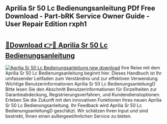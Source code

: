 ## Aprilia Sr 50 Lc Bedienungsanleitung PDf Free Download - Part-bRK Service Owner Guide - User Repair Edition rxph1

# <h2><a href="http://df19gj.blite.top/?on=Aprilia+Sr+50+Lc+Bedienungsanleitung">🔗Download 👉🔴 Aprilia Sr 50 Lc Bedienungsanleitung</a></h2>

[![Aprilia Sr 50 Lc Bedienungsanleitung new download](https://i.imgur.com/lujVjoI.png)](http://df19gj.blite.top/?on=Aprilia+Sr+50+Lc+Bedienungsanleitung)
Ihre Reise mit dem Aprilia Sr 50 Lc Bedienungsanleitung beginnt hier. Dieses Handbuch ist Ihr umfassender Leitfaden zum Verständnis und zur effektiven Verwendung. Wichtige Benutzerinformationen Aprilia Sr 50 Lc BedienungsanleitungD Bitte lesen Sie den Abschnitt Benutzerinformationen für Einzelheiten zur Garantieabdeckung, Registrierungsverfahren, und Kundendienstoptionen. Erleben Sie die Zukunft mit den innovativen Funktionen Ihres neuen Aprilia Sr 50 Lc Bedienungsanleitung. Ihr Feedback wird Aprilia Sr 50 Lc BedienungsanleitungD geschätzt. Wir schätzen Ihren Input und sind bestrebt, Ihnen einen außergewöhnlichen Service zu bieten.
